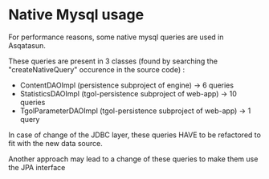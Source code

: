# Native Mysql usage

For performance reasons, some native mysql queries are used in Asqatasun.

These queries are present in 3 classes (found by searching the "createNativeQuery" occurence in the source code) :

* ContentDAOImpl (persistence subproject of engine) -> 6 queries
* StatisticsDAOImpl (tgol-persistence subproject of web-app) -> 10 queries
* TgolParameterDAOImpl (tgol-persistence subproject of web-app) -> 1 query

In case of change of the JDBC layer, these queries HAVE to be refactored to fit with the new data source.

Another approach may lead to a change of these queries to make them use the JPA interface